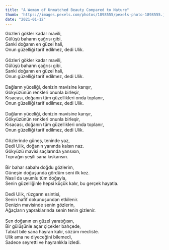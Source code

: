 ```yaml
---
title: "A Woman of Unmatched Beauty Compared to Nature"
thumb: 'https://images.pexels.com/photos/1898555/pexels-photo-1898555.jpeg'
date: "2021-01-12"
---
```

Gözleri gökler kadar mavili,
<br />
Gülüşü baharın çağrısı gibi,
<br />
Sanki doğanın en güzel hali,
<br />
Onun güzelliği tarif edilmez, dedi Ulik.
<br />
<br />
Gözleri gökler kadar mavili,
<br />
Gülüşü baharın çağrısı gibi,
<br />
Sanki doğanın en güzel hali,
<br />
Onun güzelliği tarif edilmez, dedi Ulik.
<br />
<br />
Dağların yüceliği, denizin mavisine karışır,
<br />
Gökyüzünün renkleri onunla birleşir,
<br />
Kısacası, doğanın tüm güzellikleri onda toplanır,
<br />
Onun güzelliği tarif edilmez, dedi Ulik.
<br />
<br />
Dağların yüceliği, denizin mavisine karışır,
<br />
Gökyüzünün renkleri onunla birleşir,
<br />
Kısacası, doğanın tüm güzellikleri onda toplanır,
<br />
Onun güzelliği tarif edilmez, dedi Ulik.
<br />
<br />
Gözlerinde güneş, teninde yaz,
<br />
Dedi Ulik, doğanın yanında kalsın naz.
<br />
Gökyüzü mavisi saçlarında yansısın,
<br />
Toprağın yeşili sana kıskansın.
<br />
<br />
Bir bahar sabahı doğdu gözlerim,
<br />
Güneşin doğuşunda gördüm seni ilk kez.
<br />
Nasıl da uyumlu tüm doğayla,
<br />
Senin güzelliğinle hepsi küçük kalır, bu gerçek hayatla.
<br />
<br />
Dedi Ulik, rüzgarın esintisi,
<br />
Senin hafif dokunuşundan etkilenir.
<br />
Denizin mavisinde senin gözlerin,
<br />
Ağaçların yapraklarında senin tenin gizlenir.
<br />
<br />
Sen doğanın en güzel yaratığısın,
<br />
Bir gülüşünle açar çiçekler bahçede,
<br />
Tabiat bile sana hayran kalır, sözüm mecliste.
<br />
Ulik ama ne diyeceğini bilemedi,
<br />
Sadece seyretti ve hayranlıkla izledi.
<br />